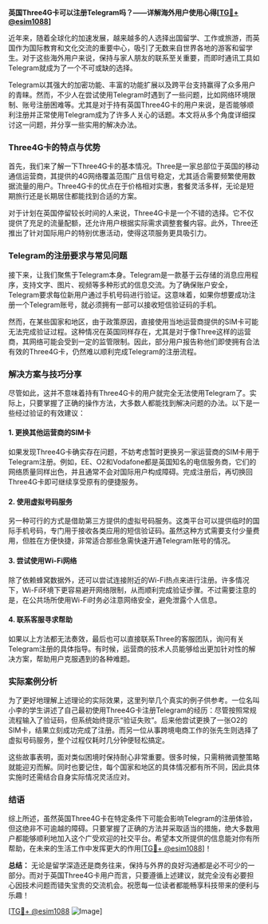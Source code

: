 **英国Three4G卡可以注册Telegram吗？——详解海外用户使用心得[[TG💪+ @esim1088](https://t.me/s/esim1088)]**

近年来，随着全球化的加速发展，越来越多的人选择出国留学、工作或旅游，而英国作为国际教育和文化交流的重要中心，吸引了无数来自世界各地的游客和留学生。对于这些海外用户来说，保持与家人朋友的联系至关重要，而即时通讯工具如Telegram就成为了一个不可或缺的选择。

Telegram以其强大的加密功能、丰富的功能扩展以及跨平台支持赢得了众多用户的青睐。然而，不少人在尝试使用Telegram时遇到了一些问题，比如网络环境限制、账号注册困难等。尤其是对于持有英国Three4G卡的用户来说，是否能够顺利注册并正常使用Telegram成为了许多人关心的话题。本文将从多个角度详细探讨这一问题，并分享一些实用的解决办法。

### Three4G卡的特点与优势

首先，我们来了解一下Three4G卡的基本情况。Three是一家总部位于英国的移动通信运营商，其提供的4G网络覆盖范围广且信号稳定，尤其适合需要频繁使用数据流量的用户。Three4G卡的优点在于价格相对实惠，套餐灵活多样，无论是短期旅行还是长期居住都能找到合适的方案。

对于计划在英国停留较长时间的人来说，Three4G卡是一个不错的选择。它不仅提供了充足的流量配额，还允许用户根据实际需求调整套餐内容。此外，Three还推出了针对国际用户的特别优惠活动，使得这项服务更具吸引力。

### Telegram的注册要求与常见问题

接下来，让我们聚焦于Telegram本身。Telegram是一款基于云存储的消息应用程序，支持文字、图片、视频等多种形式的信息交流。为了确保账户安全，Telegram要求每位新用户通过手机号码进行验证。这意味着，如果你想要成功注册一个Telegram账号，就必须拥有一部可以接收短信验证码的手机。

然而，在某些国家和地区，由于政策原因，直接使用当地运营商提供的SIM卡可能无法完成验证过程。这种情况在英国同样存在，尤其是对于像Three这样的运营商，其网络可能会受到一定的监管限制。因此，部分用户报告称他们即使拥有合法有效的Three4G卡，仍然难以顺利完成Telegram的注册流程。

### 解决方案与技巧分享

尽管如此，这并不意味着持有Three4G卡的用户就完全无法使用Telegram了。实际上，只要掌握了正确的操作方法，大多数人都能找到解决问题的办法。以下是一些经过验证的有效建议：

#### 1. 更换其他运营商的SIM卡
如果发现Three4G卡确实存在问题，不妨考虑暂时更换另一家运营商的SIM卡用于Telegram注册。例如，EE、O2和Vodafone都是英国知名的电信服务商，它们的网络质量同样出色，并且通常不会对国际用户构成障碍。完成注册后，再切换回Three4G卡即可继续享受原有的便捷服务。

#### 2. 使用虚拟号码服务
另一种可行的方式是借助第三方提供的虚拟号码服务。这类平台可以提供临时的国际手机号码，专门用于接收各类应用的短信验证码。虽然这种方式需要支付少量费用，但胜在方便快捷，非常适合那些急需快速开通Telegram账号的情况。

#### 3. 尝试使用Wi-Fi网络
除了依赖蜂窝数据外，还可以尝试连接附近的Wi-Fi热点来进行注册。许多情况下，Wi-Fi环境下更容易避开网络限制，从而顺利完成验证步骤。不过需要注意的是，在公共场所使用Wi-Fi时务必注意网络安全，避免泄露个人信息。

#### 4. 联系客服寻求帮助
如果以上方法都无法奏效，最后也可以直接联系Three的客服团队，询问有关Telegram注册的具体指导。有时候，运营商的技术人员能够给出更加针对性的解决方案，帮助用户克服遇到的各种难题。

### 实际案例分析

为了更好地理解上述理论的实际效果，这里列举几个真实的例子供参考。一位名叫小李的学生讲述了自己最初使用Three4G卡注册Telegram的经历：尽管按照常规流程输入了验证码，但系统始终提示“验证失败”。后来他尝试更换了一张O2的SIM卡，结果立刻成功完成了注册。而另一位从事跨境电商工作的张先生则选择了虚拟号码服务，整个过程仅耗时几分钟便轻松搞定。

这些故事表明，面对类似困境时保持耐心非常重要。很多时候，只需稍微调整策略就能迎刃而解。同时也要记住，每个国家和地区的具体情况都有所不同，因此具体实施时还需结合自身实际情况灵活应对。

### 结语

综上所述，虽然英国Three4G卡在特定条件下可能会影响Telegram的注册体验，但这绝非不可逾越的障碍。只要掌握了正确的方法并采取适当的措施，绝大多数用户都能够顺利地加入这个广受欢迎的社交平台。希望本文所提供的信息能对你有所帮助，在未来的生活工作中发挥更大的作用[[TG💪+ @esim1088](https://t.me/s/esim1088)]！

**总结：**
无论是留学深造还是商务往来，保持与外界的良好沟通都是必不可少的一部分。而对于英国Three4G卡用户而言，只要遵循上述建议，就完全没有必要担心因技术问题而错失宝贵的交流机会。祝愿每一位读者都能畅享科技带来的便利与乐趣！

[[TG💪+ @esim1088](https://t.me/s/esim1088) ![Image](https://i.postimg.cc/4NQfJmqS/Snipaste-2025-05-13-00-14-12.png)]